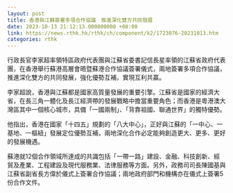 ```yaml
---
layout: post
title: 香港與江蘇簽署多項合作協議　推進深化雙方共同發展
date: 2023-10-13 21:12:13.000000000 +08:00
link: https://news.rthk.hk/rthk/ch/component/k2/1723076-20231013.htm
categories: rthk
---
```


行政長官李家超率領特區政府代表團與江蘇省委書記信長星率領的江蘇省政府代表團，在香港舉行蘇港高層會晤暨蘇港合作協議簽署儀式，兩地簽署多項合作協議，推進深化雙方的共同發展，強化優勢互補，實現互利共贏。

李家超說，香港與江蘇都是國家高質量發展的重要引擎。江蘇省是國家的經濟大省，在長三角一體化及長江經濟帶的發展戰略中擔當重要角色；而香港是粵港澳大灣區其中一個核心城市，具備「一國兩制」、「背靠祖國、聯通世界」的獨特優勢。

他指出，香港在國家「十四五」規劃的「八大中心」，正好與江蘇的「一中心、一基地、一樞紐」發展定位優勢互補，兩地深化合作必定能夠創造更大、更多、更好的發展機遇。

蘇港就12個合作領域所達成的共識包括「一帶一路」建設、金融、科技創新、經貿及產業、工程建設及現代服務業、法律服務等方面。另外，政務司司長陳國基與江蘇省副省長方偉於儀式上簽署合作協議；兩地政府部門和機構亦在儀式上簽署5份合作文件。
